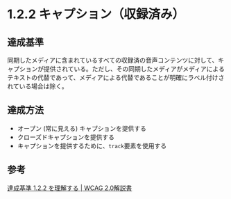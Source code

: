 # 1.2.2 キャプション（収録済み）

## 達成基準
同期したメディアに含まれているすべての収録済の音声コンテンツに対して、キャプションが提供されている。ただし、その同期したメディアがメディアによるテキストの代替であって、メディアによる代替であることが明確にラベル付けされている場合は除く。
## 達成方法
- オープン (常に見える) キャプションを提供する
- クローズドキャプションを提供する
- キャプションを提供するために、`track`要素を使用する

## 参考
[達成基準 1.2.2 を理解する | WCAG 2.0解説書](https://waic.jp/docs/UNDERSTANDING-WCAG20/media-equiv-captions.html)